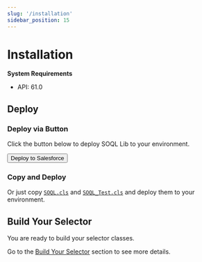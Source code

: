```yaml
---
slug: '/installation'
sidebar_position: 15
---
```


# Installation

**System Requirements**

- API: 61.0

## Deploy

### Deploy via Button

Click the button below to deploy SOQL Lib to your environment.

<button href="https://githubsfdeploy.herokuapp.com?owner=beyond-the-cloud-dev&repo=soql-lib&ref=main">
    Deploy to Salesforce
</button>

### Copy and Deploy

Or just copy [`SOQL.cls`](https://github.com/beyond-the-cloud-dev/soql-lib/blob/main/force-app/main/default/classes/SOQL.cls) and [`SOQL_Test.cls`](https://github.com/beyond-the-cloud-dev/soql-lib/blob/main/force-app/main/default/classes/SOQL_Test.cls) and deploy them to your environment.

## Build Your Selector

You are ready to build your selector classes.

Go to the [Build Your Selector](./build-your-selector.md) section to see more details.
